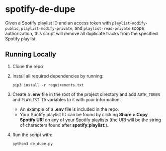 # spotify-de-dupe
Given a Spotify playlist ID and an access token with `playlist-modify-public`, `playlist-modify-private`, and `playlist-read-private` scope authorization, this script will remove all duplicate tracks from the specified Spotify playlist.

## Running Locally
1. Clone the repo
2. Install all required dependencies by running:
    ```
    pip3 install -r requirements.txt
    ```
3. Create a **.env** file in the root of the project directory and add `AUTH_TOKEN` and `PLAYLIST_ID` variables to it with your information. 
    - An example of a **.env** file is included in the repo. 
    - Your Spotify playlist ID can be found by clicking **Share > Copy Spotify URI** on any of your Spotify playlists (the URI will be the string of characters found after **spotify:playlist:**). 

4. Run the script with:
    ```
    python3 de_dupe.py
    ```
